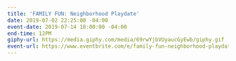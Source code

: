 ```yaml
---
title: 'FAMILY FUN: Neighborhood Playdate'
date: 2019-07-02 22:25:00 -04:00
event-date: 2019-07-14 10:00:00 -04:00
end-time: 12PM
giphy-url: https://media.giphy.com/media/69rwYjbVUyaucGyEwb/giphy.gif
event-url: https://www.eventbrite.com/e/family-fun-neighborhood-playdate-tickets-64648807323
---
```


